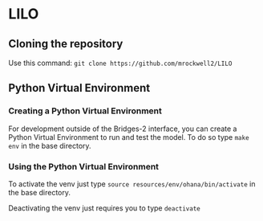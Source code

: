 # LILO

## Cloning the repository

Use this command: ``` git clone https://github.com/mrockwell2/LILO ```

## Python Virtual Environment

### Creating a Python Virtual Environment

For development outside of the Bridges-2 interface, you can create a Python Virtual Environment to run and test the model. To do so type ``` make env ``` in the base directory.

### Using the Python Virtual Environment

To activate the venv just type ``` source resources/env/ohana/bin/activate ``` in the base directory.

Deactivating the venv just requires you to type ``` deactivate ```